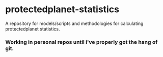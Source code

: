 # protectedplanet-statistics
A repository for models/scripts and methodologies for calculating protectedplanet statistics.

### Working in personal repos until i've properly got the hang of git.
